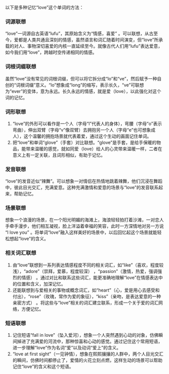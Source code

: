 以下是多种记忆“love”这个单词的方法：

### 词源联想
“love”一词源自古英语“lufu”，其原始含义为“情感，喜爱” 。可以联想，从古至今，爱都是人类共通且深刻的情感，虽然语言和词汇随着时间演变，但“love”所承载的对人、事物深切喜爱的内核一直延续至今。就像古代人们用“lufu”表达爱意，如今我们用“love”，跨越时空传递相同的情感。

### 词根词缀联想
虽然“love”没有常见的词根词缀，但可以将它拆分成“lo”和“ve”，然后赋予一种自创的“词根词缀”意义。“lo”想象成“long”的缩写，表示长久，“ve”可联想为“ever”的变体，意为永远。长久永远的情感，就是爱（love），以此强化对这个词的记忆。

### 词形联想
1. “love”的外形可以看作是一个人（字母“l”代表人的身体），弯腰（字母“o”表示弯曲），伸出双臂（字母“v”像双臂）去拥抱另一个人（字母“e”也可想象成人），这个温馨的拥抱场景就代表着爱，通过这个生动的画面记住单词。
2. 把“love”和单词“glove”（手套）对比联想。“glove”是手套，是给手保暖的物品，能带来温暖的感觉，就如同爱（love）给人的心灵带来温暖一样，二者在意义上有一定关联，且词形相似，有助于记忆。

### 发音联想
“love”的发音近似“辣舞”。可以想象一对情侣在热情地跳着辣舞，他们沉浸在舞蹈中，彼此目光交汇，充满爱意。这种充满激情和爱意的场景与“love”的发音联系起来，帮助记忆。

### 场景联想
想象一个浪漫的场景，在一个阳光明媚的海滩上，海浪轻轻拍打着沙滩，一对恋人手牵手漫步，他们相互凝视，脸上洋溢着幸福的笑容，此时一方深情地对另一方说 “I love you” 。将单词“love”融入这样美好的场景中，以后回忆起这个场景就能轻松想起“love”的含义。

### 相关词汇联想
1. 由“love”联想到一系列表达情感程度不同的相关词汇，如“like”（喜欢，程度较浅），“adore”（崇拜，爱慕，程度较深） ，“passion”（激情，热爱，强调强烈的情感） 。通过对比和联系这些词汇，能更准确地理解“love”在情感表达中的位置和含义，加深记忆。
2. 还能联想到与爱相关的事物或概念词汇，如“heart”（心，爱是用心去感受和付出），“rose”（玫瑰，常作为爱的象征），“kiss”（亲吻，是表达爱意的一种亲密方式） 。将这些与“love”相关的词汇建立联系，形成一个关于爱的词汇网络，方便记忆。

### 短语联想
1. 记住短语“fall in love”（坠入爱河），想象一个人突然遇到心动的对象，仿佛瞬间掉进了充满爱的河流中，那种惊喜和心动的感觉。通过记住这个常用短语，进一步理解“love”作为名词“爱”以及动词“爱上”的含义。
2. “love at first sight”（一见钟情），想象在熙熙攘攘的人群中，两个人目光交汇的瞬间，仿佛时间都停止了，爱情的火花立刻点燃，这样生动的场景可以帮助记住“love”的含义和这个短语。 